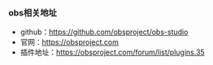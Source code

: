 <!--
 * @Author: 程英明
 * @Date: 2022-03-24 15:32:29
 * @LastEditTime: 2022-03-24 15:49:36
 * @LastEditors: 程英明
 * @Description: 
 * @FilePath: \doc-man\docs\software\obs\index.md
 * QQ:504875043@qq.com
-->
### obs相关地址
- github：https://github.com/obsproject/obs-studio
- 官网：https://obsproject.com
- 插件地址：https://obsproject.com/forum/list/plugins.35